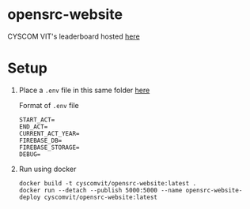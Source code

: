 # opensrc-website

CYSCOM VIT's leaderboard hosted [here](https://opensrc.cyscomvit.com)

# Setup

1. Place a `.env` file in this same folder [here](./.env)

    Format of `.env` file

    ```{env}
    START_ACT=
    END_ACT=
    CURRENT_ACT_YEAR=
    FIREBASE_DB=
    FIREBASE_STORAGE=
    DEBUG=
    ```

2. Run using docker
    ```{sh}
    docker build -t cyscomvit/opensrc-website:latest .
    docker run --detach --publish 5000:5000 --name opensrc-website-deploy cyscomvit/opensrc-website:latest
    ```
